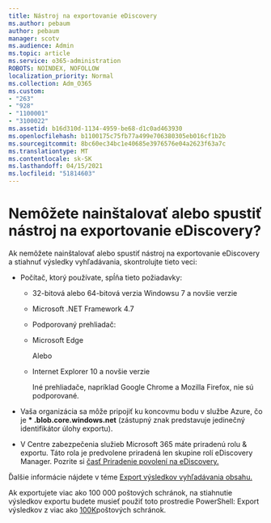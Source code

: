 ```yaml
---
title: Nástroj na exportovanie eDiscovery
ms.author: pebaum
author: pebaum
manager: scotv
ms.audience: Admin
ms.topic: article
ms.service: o365-administration
ROBOTS: NOINDEX, NOFOLLOW
localization_priority: Normal
ms.collection: Adm_O365
ms.custom:
- "263"
- "928"
- "1100001"
- "3100022"
ms.assetid: b16d310d-1134-4959-be68-d1c0ad463930
ms.openlocfilehash: b1100175c75fb77a499e706380305eb016cf1b2b
ms.sourcegitcommit: 8bc60ec34bc1e40685e3976576e04a2623f63a7c
ms.translationtype: MT
ms.contentlocale: sk-SK
ms.lasthandoff: 04/15/2021
ms.locfileid: "51814603"
---
```

# <a name="cant-install-or-run-the-ediscovery-export-tool"></a>Nemôžete nainštalovať alebo spustiť nástroj na exportovanie eDiscovery?

Ak nemôžete nainštalovať alebo spustiť nástroj na exportovanie eDiscovery a stiahnuť výsledky vyhľadávania, skontrolujte tieto veci:
  
- Počítač, ktorý používate, spĺňa tieto požiadavky:

  - 32-bitová alebo 64-bitová verzia Windowsu 7 a novšie verzie

  - Microsoft .NET Framework 4.7

  - Podporovaný prehliadač:

  - Microsoft Edge

    Alebo

  - Internet Explorer 10 a novšie verzie

    Iné prehliadače, napríklad Google Chrome a Mozilla Firefox, nie sú podporované.

- Vaša organizácia sa môže pripojiť ku koncovmu bodu v službe Azure, čo je **\* .blob.core.windows.net** (zástupný znak predstavuje jedinečný identifikátor úlohy exportu).

- V Centre zabezpečenia služieb Microsoft 365 máte priradenú rolu &amp; exportu. Táto rola je predvolene priradená len skupine rolí eDiscovery Manager. Pozrite si [časť Priradenie povolení na eDiscovery.](https://docs.microsoft.com/microsoft-365/compliance/assign-ediscovery-permissions)

Ďalšie informácie nájdete v téme [Export výsledkov vyhľadávania obsahu.](https://docs.microsoft.com/microsoft-365/compliance/export-search-results)

Ak exportujete viac ako 100 000 poštových schránok, na stiahnutie výsledkov exportu budete musieť použiť toto prostredie PowerShell: Export výsledkov z viac ako  [100K](https://docs.microsoft.com/microsoft-365/compliance/export-search-results?view=o365-worldwide%23exporting-results-from-more-than-100000-mailboxes)poštových schránok.